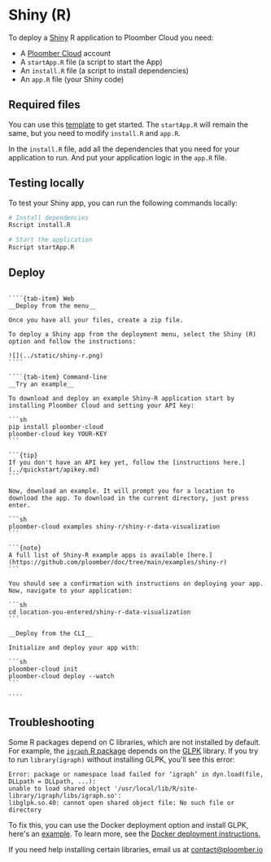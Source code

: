 # Shiny (R)

To deploy a [Shiny](https://shiny.posit.co/py/docs/overview.html) R application to Ploomber Cloud you need:

- A [Ploomber Cloud](https://platform.ploomber.io/register?utm_source=shiny-r&utm_medium=documentation) account
- A `startApp.R` file (a script to start the App)
- An `install.R` file (a script to install dependencies)
- An `app.R` file (your Shiny code)

## Required files

You can use this [template](https://github.com/ploomber/doc/blob/main/examples/shiny-r/shiny-r-data-visualization) to get started. The `startApp.R` will remain the same, but you need to modify `install.R` and `app.R`.

In the `install.R` file, add all the dependencies that you need for your application to run. And put your application logic in the `app.R` file.


## Testing locally

To test your Shiny app, you can run the following commands locally:

```sh
# Install dependencies
Rscript install.R

# Start the application
Rscript startApp.R
```

## Deploy

`````{tab-set}

````{tab-item} Web
__Deploy from the menu__

Once you have all your files, create a zip file.

To deploy a Shiny app from the deployment menu, select the Shiny (R) option and follow the instructions:

![](../static/shiny-r.png)
````

````{tab-item} Command-line
__Try an example__

To download and deploy an example Shiny-R application start by installing Ploomber Cloud and setting your API key:

```sh
pip install ploomber-cloud
ploomber-cloud key YOUR-KEY
```

```{tip}
If you don't have an API key yet, follow the [instructions here.](../quickstart/apikey.md)
```

Now, download an example. It will prompt you for a location to download the app. To download in the current directory, just press enter.

```sh
ploomber-cloud examples shiny-r/shiny-r-data-visualization
```

```{note}
A full list of Shiny-R example apps is available [here.](https://github.com/ploomber/doc/tree/main/examples/shiny-r)
```

You should see a confirmation with instructions on deploying your app. Now, navigate to your application:

```sh
cd location-you-entered/shiny-r-data-visualization
```

__Deploy from the CLI__

Initialize and deploy your app with:

```sh
ploomber-cloud init
ploomber-cloud deploy --watch
```

````
`````

## Troubleshooting

Some R packages depend on C libraries, which are not installed by default. For example,
the [`igraph` R package](https://r.igraph.org/) depends on the
[GLPK](https://www.gnu.org/software/glpk/) library. If you try to run `library(igraph)`
without installing GLPK, you'll see this error:

```
Error: package or namespace load failed for ‘igraph’ in dyn.load(file, DLLpath = DLLpath, ...):
unable to load shared object '/usr/local/lib/R/site-library/igraph/libs/igraph.so':
libglpk.so.40: cannot open shared object file: No such file or directory
```

To fix this, you can use the Docker deployment option and install GLPK, here's
an [example](https://github.com/ploomber/doc/tree/main/examples/shiny-r/igraph). To
learn more, see the [Docker deployment instructions.](docker.md)

If you need help installing certain libraries, email us at [contact@ploomber.io](mailto:contact@ploomber.io)